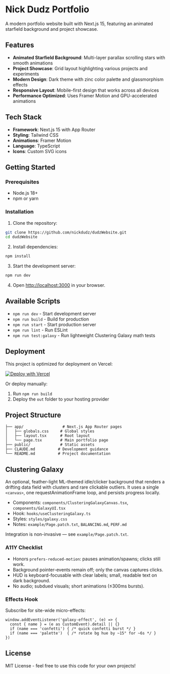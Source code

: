 # Nick Dudz Portfolio

A modern portfolio website built with Next.js 15, featuring an animated starfield background and project showcase.

## Features

- **Animated Starfield Background**: Multi-layer parallax scrolling stars with smooth animations
- **Project Showcase**: Grid layout highlighting various projects and experiments
- **Modern Design**: Dark theme with zinc color palette and glassmorphism effects
- **Responsive Layout**: Mobile-first design that works across all devices
- **Performance Optimized**: Uses Framer Motion and GPU-accelerated animations

## Tech Stack

- **Framework**: Next.js 15 with App Router
- **Styling**: Tailwind CSS
- **Animations**: Framer Motion
- **Language**: TypeScript
- **Icons**: Custom SVG icons

## Getting Started

### Prerequisites

- Node.js 18+
- npm or yarn

### Installation

1. Clone the repository:
```bash
git clone https://github.com/nickdudz/dudzWebsite.git
cd dudzWebsite
```

2. Install dependencies:
```bash
npm install
```

3. Start the development server:
```bash
npm run dev
```

4. Open [http://localhost:3000](http://localhost:3000) in your browser.

## Available Scripts

- `npm run dev` - Start development server
- `npm run build` - Build for production
- `npm run start` - Start production server
- `npm run lint` - Run ESLint
- `npm run test:galaxy` - Run lightweight Clustering Galaxy math tests

## Deployment

This project is optimized for deployment on Vercel:

[![Deploy with Vercel](https://vercel.com/button)](https://vercel.com/new/clone?repository-url=https://github.com/nickdudz/dudzWebsite)

Or deploy manually:
1. Run `npm run build`
2. Deploy the `out` folder to your hosting provider

## Project Structure

```
├── app/                 # Next.js App Router pages
│   ├── globals.css     # Global styles
│   ├── layout.tsx      # Root layout
│   └── page.tsx        # Main portfolio page
├── public/             # Static assets
├── CLAUDE.md          # Development guidance
└── README.md          # Project documentation
```

## Clustering Galaxy

An optional, feather-light ML-themed idle/clicker background that renders a drifting data field with clusters and rare clickable outliers. It uses a single `<canvas>`, one requestAnimationFrame loop, and persists progress locally.

- Components: `components/ClusteringGalaxyCanvas.tsx`, `components/GalaxyUI.tsx`
- Hook: `hooks/useClusteringGalaxy.ts`
- Styles: `styles/galaxy.css`
- Notes: `example/Page.patch.txt`, `BALANCING.md`, `PERF.md`

Integration is non-invasive — see `example/Page.patch.txt`.

### A11Y Checklist

- Honors `prefers-reduced-motion`: pauses animation/spawns; clicks still work.
- Background pointer-events remain off; only the canvas captures clicks.
- HUD is keyboard-focusable with clear labels; small, readable text on dark background.
- No audio; subdued visuals; short animations (≤300ms bursts).

### Effects Hook

Subscribe for site-wide micro-effects:

```
window.addEventListener('galaxy-effect', (e) => {
  const { name } = (e as CustomEvent).detail || {}
  if (name === 'confetti') { /* quick confetti burst */ }
  if (name === 'palette')  { /* rotate bg hue by ~15° for ~6s */ }
})
```


## License

MIT License - feel free to use this code for your own projects!

